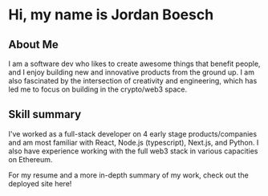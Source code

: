 # Hi, my name is Jordan Boesch


## About Me
I am a software dev who likes to create awesome things that benefit people, and I enjoy building new and innovative products from the ground up. I am also fascinated by the intersection of creativity and engineering, which has led me to focus on building in the crypto/web3 space.

## Skill summary
I've worked as a full-stack developer on 4 early stage products/companies and am most familiar with React, Node.js (typescript), Next.js, and Python. I also have experience working with the full web3 stack in various capacities on Ethereum. 

For my resume and a more in-depth summary of my work, check out the deployed site here!